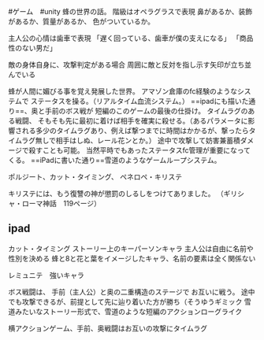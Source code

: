 #ゲーム　#unity 
蜂の世界の話。
階級はオペラグラスで表現
鼻があるか、装飾があるか、質量があるか、
色がついているか。

主人公の心情は歯車で表現
「遅く回っている、歯車が僕の支えになる」
「商品性のない男だ」

敵の身体自身に、攻撃判定がある場合
周囲に敵と反対を指し示す矢印が立ち並んでいる

蜂が人間に媚びる事を覚え発展した世界。
アマゾン倉庫のfc経験のようなシステムで
ステータスを操る。（リアルタイム血流システム。）
==ipadにも描いた通り==、奥と手前のボス戦が
短編のこのゲームの最後の仕掛け。
タイムラグのある戦闘、
そもそも先に最初に着けば相手を確実に殺せる。（あるパラメータに影響される多少のタイムラグあり、例えば撃つまでに時間はかかるが、撃ったらタイムラグ無しで相手はしぬ、レール花ンとか。）
途中で攻撃して妨害兼蓄積ダメージで殺すことも可能。
当然平時でもあったステータスfc管理が重要になってくる。
==iPadに書いた通り==雪道のようなゲームループシステム。

ポルジート、カット・タイミング、
ペネロペ・キリステ

キリステには、もう復讐の神が懲罰のしるしをつけてありました。
（ギリシャ・ローマ神話　119ページ）

## ipad
カット・タイミング
ストーリー上のキーパーソンキャラ
主人公は自由に名前や性別を決める
蜂と8と花と葉をイメージしたキャラ、名前の要素は全く関係ない

レミュニテ　強いキャラ

ボス戦闘は、
手前（主人公）と奥の二重構造のステージで
お互いに戦う。
途中でも攻撃できるが、前提として先に辿り着いた方が勝ち（そうゆうギミック
雪道みたいなストーリー形式で、雪道のような短編のアクションローグライク

横アクションゲーム、手前、奥戦闘はお互いの攻撃にタイムラグ
